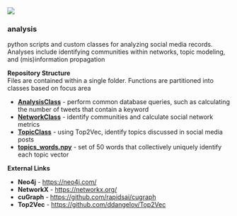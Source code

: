 <img src="https://github.com/larkinandy/ChildrensHealthSocialMediaASP3IRE/blob/main/images/analysis/Network.png">

### analysis
python scripts and custom classes for analyzing social media records.  Analyses include identifying communities within networks, topic modeling, and (mis)information propagation

**Repository Structure** <br>
Files are contained within a single folder.  Functions are partitioned into classes based on focus area

- **[AnalysisClass](https://github.com/larkinandy/ChildrensHealthSocialMediaASP3IRE/tree/master/analysis/AnalysisClass.py)** - perform common database queries, such as calculating the number of tweets that contain a keyword <br>
- **[NetworkClass](https://github.com/larkinandy/ChildrensHealthSocialMediaASP3IRE/tree/master/analysis/NetworkClass.py)** - identify communities and calculate social network metrics <br>
- **[TopicClass](https://github.com/larkinandy/ChildrensHealthSocialMediaASP3IRE/tree/master/analysis/TopicClass.py)** - using Top2Vec, identify topics discussed in social media posts <br>
- **[topics_words.npy](https://github.com/larkinandy/ChildrensHealthSocialMediaASP3IRE/tree/master/analysis/topics_words.npy)** - set of 50 words that collectively uniquely identify each topic vector <br>

**External Links**
- **Neo4j** - https://neo4j.com/
- **NetworkX** - https://networkx.org/
- **cuGraph** - https://github.com/rapidsai/cugraph
- **Top2Vec** - https://github.com/ddangelov/Top2Vec
